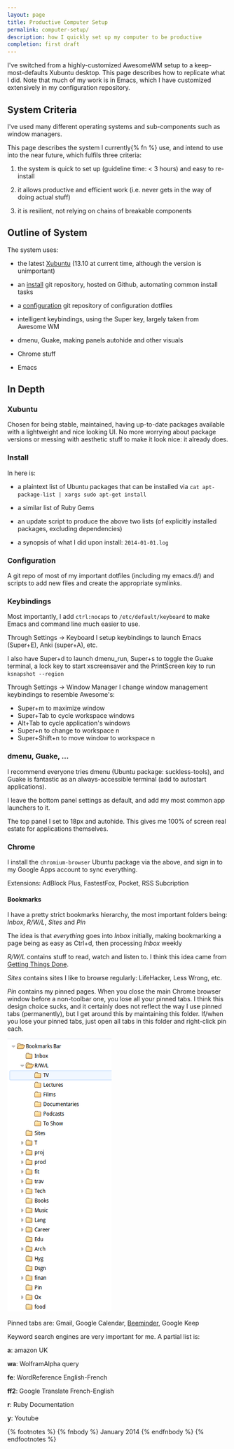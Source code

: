 ```yaml
---
layout: page
title: Productive Computer Setup
permalink: computer-setup/
description: how I quickly set up my computer to be productive
completion: first draft
---
```


I've switched from a highly-customized AwesomeWM setup to a keep-most-defaults Xubuntu desktop.  This page describes how to replicate what I did.  Note that much of my work is in Emacs, which I have customized extensively in my configuration repository.

## System Criteria

I've used many different operating systems and sub-components such as window managers.

This page describes the system I currently{% fn %} use, and intend to use into the near future, which fulfils three criteria:

1. the system is quick to set up (guideline time: < 3 hours) and easy to re-install

2. it allows productive and efficient work (i.e. never gets in the way of doing actual stuff)

3. it is resilient, not relying on chains of breakable components

## Outline of System

The system uses:

+ the latest [Xubuntu](http://xubuntu.org/) (13.10 at current time, although the version is unimportant)

+ an [install](https://github.com/beneills/install) git repository, hosted on Github, automating common install tasks

+ a [configuration](https://github.com/beneills/configuration) git repository of configuration dotfiles

+ intelligent keybindings, using the Super key, largely taken from Awesome WM

+ dmenu, Guake, making panels autohide and other visuals

+ Chrome stuff

+ Emacs

## In Depth

### Xubuntu

Chosen for being stable, maintained, having up-to-date packages available with a lightweight and nice looking UI.  No more worrying about package versions or messing with aesthetic stuff to make it look nice: it already does.

### Install

In here is:

+ a plaintext list of Ubuntu packages that can be installed via `cat apt-package-list | xargs sudo apt-get install`

+ a similar list of Ruby Gems

+ an update script to produce the above two lists (of explicitly installed packages, excluding dependencies)

+ a synopsis of what I did upon install: `2014-01-01.log`


### Configuration

A git repo of most of my important dotfiles (including my emacs.d/) and scripts to add new files and create the appropriate symlinks.

### Keybindings

Most importantly, I add `ctrl:nocaps` to `/etc/default/keyboard` to make Emacs and command line much easier to use.

Through Settings -> Keyboard I setup keybindings to launch Emacs (Super+E), Anki (super+A), etc.

I also have Super+d to launch dmenu_run, Super+s to toggle the Guake terminal, a lock key to start xscreensaver and the PrintScreen key to run `ksnapshot --region`

Through Settings -> Window Manager I change window management keybindings to resemble Awesome's:

+ Super+m to maximize window
+ Super+Tab to cycle workspace windows
+ Alt+Tab to cycle application's windows
+ Super+n to change to workspace n
+ Super+Shift+n to move window to workspace n

### dmenu, Guake, ...

I recommend everyone tries dmenu (Ubuntu package: suckless-tools), and Guake is fantastic as an always-accessible terminal (add to autostart applications).

I leave the bottom panel settings as default, and add my most common app launchers to it.

The top panel I set to 18px and autohide.  This gives me 100% of screen real estate for applications themselves.

### Chrome

I install the `chromium-browser` Ubuntu package via the above, and sign in to my Google Apps account to sync everything.

Extensions: AdBlock Plus, FastestFox, Pocket, RSS Subcription

#### Bookmarks

I have a pretty strict bookmarks hierarchy, the most important folders being: *Inbox*, *R/W/L*, *Sites* and *Pin*

The idea is that *everything* goes into *Inbox* initially, making bookmarking a page being as easy as Ctrl+d, then processing *Inbox* weekly

*R/W/L* contains stuff to read, watch and listen to.  I think this idea came from [Getting Things Done](http://en.wikipedia.org/wiki/Getting_Things_Done).

*Sites* contains sites I like to browse regularly: LifeHacker, Less Wrong, etc.

*Pin* contains my pinned pages.  When you close the main Chrome browser window before a non-toolbar one, you lose all your pinned tabs.  I think this design choice sucks, and it certainly does not reflect the way I use pinned tabs (permanently), but I get around this by maintaining this folder.  If/when you lose your pinned tabs, just open all tabs in this folder and right-click pin each.

<img src="images/bookmarks.png" />


Pinned tabs are: Gmail, Google Calendar, [Beeminder](https://www.beeminder.com/), Google Keep


Keyword search engines are very important for me.  A partial list is:

**a**: amazon UK

**wa**: WolframAlpha query

**fe**: WordReference English-French

**ff2**: Google Translate French-English

**r**: Ruby Documentation

**y**: Youtube



{% footnotes %}
   {% fnbody %}
	   January 2014
   {% endfnbody %}
{% endfootnotes %}
